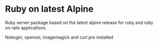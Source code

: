 # Ruby on latest Alpine

Ruby server package based on the latest alpine release
for ruby and ruby on rails applications.
 
Nokogiri, openssl, imagemagick and curl pre installed